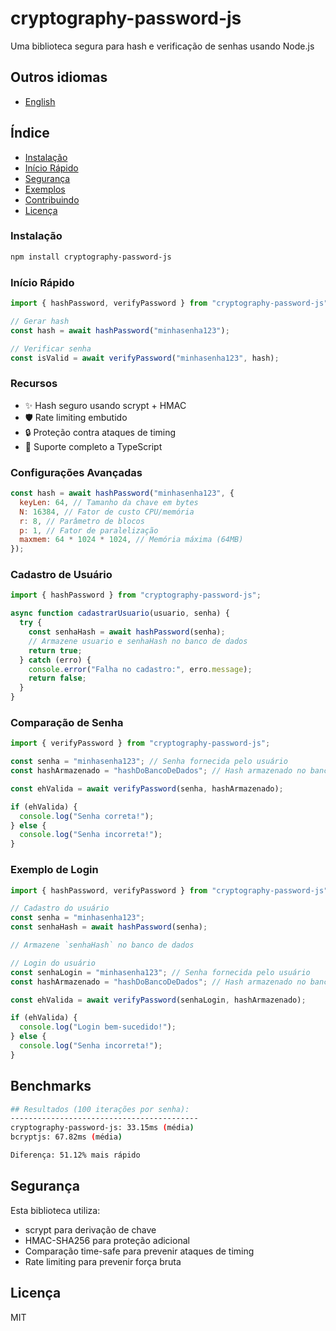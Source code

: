 # cryptography-password-js

Uma biblioteca segura para hash e verificação de senhas usando Node.js

## Outros idiomas

- [English](../README.md)

## Índice

- [Instalação](#instalação)
- [Início Rápido](#início-rápido)
- [Segurança](#segurança)
- [Exemplos](#exemplos)
- [Contribuindo](#contribuindo)
- [Licença](#licença)

### Instalação

```bash
npm install cryptography-password-js
```

### Início Rápido

```javascript
import { hashPassword, verifyPassword } from "cryptography-password-js";

// Gerar hash
const hash = await hashPassword("minhasenha123");

// Verificar senha
const isValid = await verifyPassword("minhasenha123", hash);
```

### Recursos

- ✨ Hash seguro usando scrypt + HMAC
- 🛡️ Rate limiting embutido
- 🔒 Proteção contra ataques de timing
- 📝 Suporte completo a TypeScript

### Configurações Avançadas

```javascript
const hash = await hashPassword("minhasenha123", {
  keyLen: 64, // Tamanho da chave em bytes
  N: 16384, // Fator de custo CPU/memória
  r: 8, // Parâmetro de blocos
  p: 1, // Fator de paralelização
  maxmem: 64 * 1024 * 1024, // Memória máxima (64MB)
});
```

### Cadastro de Usuário

```javascript
import { hashPassword } from "cryptography-password-js";

async function cadastrarUsuario(usuario, senha) {
  try {
    const senhaHash = await hashPassword(senha);
    // Armazene usuario e senhaHash no banco de dados
    return true;
  } catch (erro) {
    console.error("Falha no cadastro:", erro.message);
    return false;
  }
}
```

### Comparação de Senha

```javascript
import { verifyPassword } from "cryptography-password-js";

const senha = "minhasenha123"; // Senha fornecida pelo usuário
const hashArmazenado = "hashDoBancoDeDados"; // Hash armazenado no banco de dados

const ehValida = await verifyPassword(senha, hashArmazenado);

if (ehValida) {
  console.log("Senha correta!");
} else {
  console.log("Senha incorreta!");
}
```

### Exemplo de Login

```javascript
import { hashPassword, verifyPassword } from "cryptography-password-js";

// Cadastro do usuário
const senha = "minhasenha123";
const senhaHash = await hashPassword(senha);

// Armazene `senhaHash` no banco de dados

// Login do usuário
const senhaLogin = "minhasenha123"; // Senha fornecida pelo usuário
const hashArmazenado = "hashDoBancoDeDados"; // Hash armazenado no banco de dados

const ehValida = await verifyPassword(senhaLogin, hashArmazenado);

if (ehValida) {
  console.log("Login bem-sucedido!");
} else {
  console.log("Senha incorreta!");
}
```

## Benchmarks

```bash
## Resultados (100 iterações por senha):
------------------------------------------
cryptography-password-js: 33.15ms (média)
bcryptjs: 67.82ms (média)

Diferença: 51.12% mais rápido
```

## Segurança

Esta biblioteca utiliza:

- scrypt para derivação de chave
- HMAC-SHA256 para proteção adicional
- Comparação time-safe para prevenir ataques de timing
- Rate limiting para prevenir força bruta

## Licença

MIT
